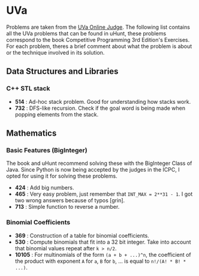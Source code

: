 # UVa

Problems are taken from the [UVa Online Judge](https://uva.onlinejudge.org/). The following list contains all the UVa problems that can be found in uHunt, these problems correspond to the book Competitive Programming 3rd Edition's Exercises. For each problem, theres a brief comment about what the problem is about or the technique involved in its solution.

## Data Structures and Libraries

### C++ STL stack

- **514** : Ad-hoc stack problem. Good for understanding how stacks work.
- **732** : DFS-like recursion. Check if the goal word is being made when popping elements from the stack.

## Mathematics

### Basic Features (BigInteger)

The book and uHunt recommend solving these with the BigInteger Class of Java. Since Python is now being accepted by the judges in the ICPC, I opted for using it for solving these problems.

- **424** : Add big numbers.
- **465** : Very easy problem, just remember that `INT_MAX = 2**31 - 1`. I got two wrong answers because of typos [grin].
- **713** : Simple function to reverse a number.


### Binomial Coefficients

- **369** : Construction of a table for binomial coefficients.
- **530** : Compute binomials that fit into a 32 bit integer. Take into account that binomial values repeat after `k > n/2`.
- **10105** : For multinomials of the form `(a + b + ...)^n`, the coefficient of the product with exponent `A` for `a`, `B` for `b`, ... is equal to `n!/(A! * B! * ...)`.